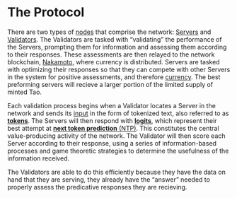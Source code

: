 # The Protocol

There are two types of [nodes](src/../Glossary.md#miner/neuron/peer/node) that comprise the network: [Servers](src/../Glossary.md#servers) and [Validators](src/../Glossary.md#validators). The Validators are tasked with “validating” the performance of the Servers, prompting them for information and assessing them according to their responses. These assessments are then relayed to the network blockchain, [Nakamoto](), where currency is distributed. Servers are tasked with optimizing their responses so that they can compete with other Servers in the system for positive assessments, and therefore [currency](src/../Glossary.md#tao). The best preforming servers will recieve a larger portion of the limited supply of minted Tao.


Each validation process begins when a Validator locates a Server in the network and sends its [input](src/../Glossary.md#inputs) in the form of tokenized text, also referred to as [**tokens**](src/../Glossary.md#tokens). The Servers will then respond with [**logits**](src/../Glossary.md#logits), which represent their best attempt at [**next token prediction** (NTP)](src/../Glossary.md#next-token-prediction). This constitutes the central value-producing activity of the network. The Validator will then score each Server according to their response, using a series of information-based processes and game theoretic strategies to determine the usefulness of the information received. 


The Validators are able to do this efficiently because they have the data on hand that they are serving, they already have the “answer” needed to properly assess the predicative responses they are recieving.

